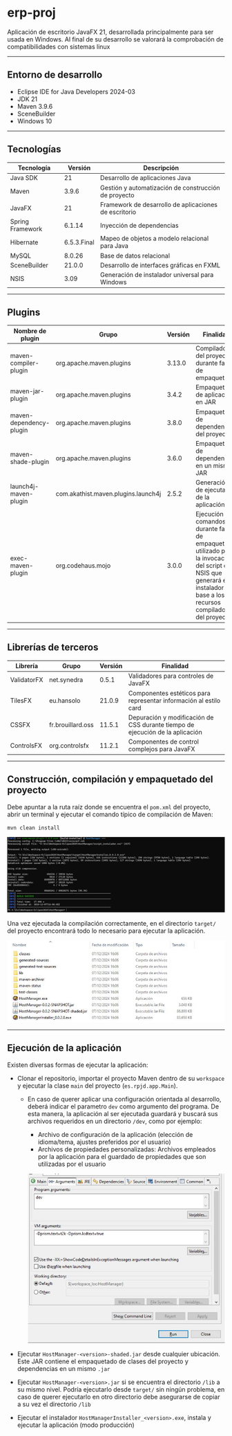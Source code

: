 # erp-proj

Aplicación de escritorio JavaFX 21, desarrollada principalmente para ser usada en Windows. Al final de su desarrollo se valorará la comprobación de compatibilidades con sistemas linux

----------

## **Entorno de desarrollo**

- Eclipse IDE for Java Developers 2024-03
- JDK 21
- Maven 3.9.6
- SceneBuilder
- Windows 10

---------

## **Tecnologías**

| Tecnología       | Versión     | Descripción                                           |
| ---------------- | ----------- | ----------------------------------------------------- |
| Java SDK         | 21          | Desarrollo de aplicaciones Java                       |
| Maven            | 3.9.6       | Gestión y automatización de construcción de proyecto  |
| JavaFX           | 21          | Framework de desarrollo de aplicaciones de escritorio |
| Spring Framework | 6.1.14      | Inyección de dependencias                             |
| Hibernate        | 6.5.3.Final | Mapeo de objetos a modelo relacional para Java        |
| MySQL            | 8.0.26      | Base de datos relacional                              |
| SceneBuilder     | 21.0.0      | Desarrollo de interfaces gráficas en FXML             |
| NSIS             | 3.09        | Generación de instalador universal para Windows       |

--------------

## **Plugins**

| Nombre de plugin        | Grupo                               | Versión | Finalidad                                                    |
| ----------------------- | ----------------------------------- | ------- | ------------------------------------------------------------ |
| maven-compiler-plugin   | org.apache.maven.plugins            | 3.13.0  | Compilador del proyecto durante fase de empaquetado          |
| maven-jar-plugin        | org.apache.maven.plugins            | 3.4.2   | Empaquetado de aplicación en JAR                             |
| maven-dependency-plugin | org.apache.maven.plugins            | 3.8.0   | Empaquetado de dependencias del proyecto                     |
| maven-shade-plugin      | org.apache.maven.plugins            | 3.6.0   | Empaquetado de dependencias en un mismo JAR                  |
| launch4j-maven-plugin   | com.akathist.maven.plugins.launch4j | 2.5.2   | Generación de ejecutable de la aplicación                    |
| exec-maven-plugin       | org.codehaus.mojo                   | 3.0.0   | Ejecución de comandos durante fase de empaquetado, utilizado para la invocación del script de NSIS que generará el instalador en base a los recursos compilados del proyecto |

---------

## **Librerías de terceros**

| Librería    | Grupo             | Versión | Finalidad                                                    |
| ----------- | ----------------- | ------- | ------------------------------------------------------------ |
| ValidatorFX | net.synedra       | 0.5.1   | Validadores para controles de JavaFX                         |
| TilesFX     | eu.hansolo        | 21.0.9  | Componentes estéticos para representar información al estilo card |
| CSSFX       | fr.brouillard.oss | 11.5.1  | Depuración y modificación de CSS durante tiempo de ejecución de la aplicación |
| ControlsFX  | org.controlsfx    | 11.2.1  | Componentes de control complejos para JavaFX                 |

------------

## **Construcción, compilación y empaquetado del proyecto**

Debe apuntar a la ruta raíz donde se encuentra el `pom.xml` del proyecto, abrir un terminal y ejecutar el comando típico de compilación de Maven:

```shell
mvn clean install
```

![mvn_clean_install](.\wiki\imgs\mvn_clean_install.JPG)

Una vez ejecutada la compilación correctamente, en el directorio `target/` del proyecto encontrará todo lo necesario para ejecutar la aplicación.

![image-20241207160455468](.\wiki\imgs\target_content_sample.jpg)

-------------

## **Ejecución de la aplicación**

Existen diversas formas de ejecutar la aplicación:

- Clonar el repositorio, importar el proyecto Maven dentro de su `workspace` y ejecutar la clase `main` del proyecto (`es.rpjd.app.Main`).

  - En caso de querer aplicar una configuración orientada al desarrollo, deberá indicar el parametro `dev` como argumento del programa. De esta manera, la aplicación al ser ejecutada guardará y buscará sus archivos requeridos en un directorio `/dev`, como por ejemplo:

    - Archivo de configuración de la aplicación (elección de idioma/tema, ajustes preferidos por el usuario)
    - Archivos de propiedades personalizadas: Archivos empleados por la aplicación para el guardado de propiedades que son utilizadas por el usuario

    ![dev_execution_sample_2](.\wiki\imgs\dev_execution_sample_2.JPG)

- Ejecutar `HostManager-<version>-shaded.jar` desde cualquier ubicación. Este JAR contiene el empaquetado de clases del proyecto y dependencias en un mismo `.jar`
- Ejecutar `HostManager-<version>.jar` si se encuentra el directorio `/lib` a su mismo nivel. Podría ejecutarlo desde `target/` sin ningún problema, en caso de querer ejecutarlo en otro directorio debe asegurarse de copiar a su vez el directorio `/lib`
- Ejecutar el instalador `HostManagerInstaller_<version>.exe`, instala y ejecutar la aplicación (modo producción)